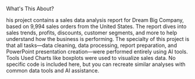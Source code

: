 What's This About?

his project contains a sales data analysis report for Dream Big Company, based on 9,994 sales orders from the United States. The report dives into sales trends, profits, discounts, customer segments, and more to help understand how the business is performing. The specialty of this project is that all tasks—data cleaning, data processing, report preparation, and PowerPoint presentation creation—were performed entirely using AI tools.
Tools Used
 Charts like boxplots were used to visualize sales data. No specific code is included here, but you can recreate similar analyses with common data tools and AI assistance.
